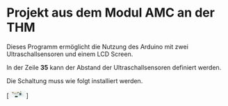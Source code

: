 # Projekt aus dem Modul AMC an der THM

Dieses Programm ermöglicht die Nutzung des Arduino mit zwei Ultraschallsensoren und einem LCD Screen.

In der Zeile **35** kann der Abstand der Ultraschallsensoren definiert werden.

Die Schaltung muss wie folgt installiert werden.

[<img alt="alt_text" width="40px" src="img/Schaltplan schematisch.png" />]